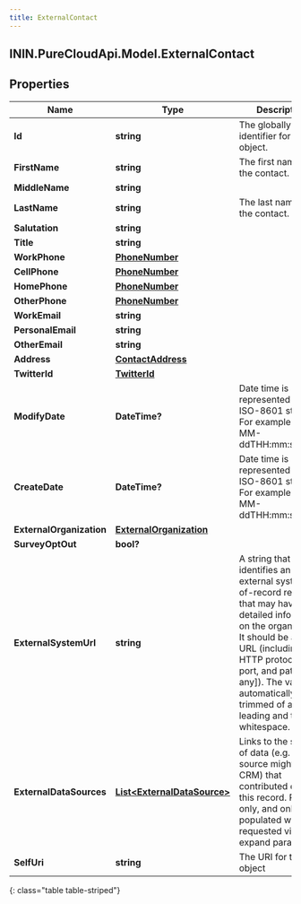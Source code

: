 ```yaml
---
title: ExternalContact
---
```

## ININ.PureCloudApi.Model.ExternalContact

## Properties

|Name | Type | Description | Notes|
|------------ | ------------- | ------------- | -------------|
| **Id** | **string** | The globally unique identifier for the object. | [optional] |
| **FirstName** | **string** | The first name of the contact. | |
| **MiddleName** | **string** |  | [optional] |
| **LastName** | **string** | The last name of the contact. | |
| **Salutation** | **string** |  | [optional] |
| **Title** | **string** |  | [optional] |
| **WorkPhone** | [**PhoneNumber**](PhoneNumber.html) |  | [optional] |
| **CellPhone** | [**PhoneNumber**](PhoneNumber.html) |  | [optional] |
| **HomePhone** | [**PhoneNumber**](PhoneNumber.html) |  | [optional] |
| **OtherPhone** | [**PhoneNumber**](PhoneNumber.html) |  | [optional] |
| **WorkEmail** | **string** |  | [optional] |
| **PersonalEmail** | **string** |  | [optional] |
| **OtherEmail** | **string** |  | [optional] |
| **Address** | [**ContactAddress**](ContactAddress.html) |  | [optional] |
| **TwitterId** | [**TwitterId**](TwitterId.html) |  | [optional] |
| **ModifyDate** | **DateTime?** | Date time is represented as an ISO-8601 string. For example: yyyy-MM-ddTHH:mm:ss.SSSZ | [optional] |
| **CreateDate** | **DateTime?** | Date time is represented as an ISO-8601 string. For example: yyyy-MM-ddTHH:mm:ss.SSSZ | [optional] |
| **ExternalOrganization** | [**ExternalOrganization**](ExternalOrganization.html) |  | [optional] |
| **SurveyOptOut** | **bool?** |  | [optional] |
| **ExternalSystemUrl** | **string** | A string that identifies an external system-of-record resource that may have more detailed information on the organization. It should be a valid URL (including the HTTP protocol, port, and path [if any]). The value is automatically trimmed of any leading and trailing whitespace. | [optional] |
| **ExternalDataSources** | [**List&lt;ExternalDataSource&gt;**](ExternalDataSource.html) | Links to the sources of data (e.g. one source might be a CRM) that contributed data to this record.  Read-only, and only populated when requested via expand param. | [optional] |
| **SelfUri** | **string** | The URI for this object | [optional] |
{: class="table table-striped"}


